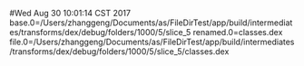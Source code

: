 #Wed Aug 30 10:01:14 CST 2017
base.0=/Users/zhanggeng/Documents/as/FileDirTest/app/build/intermediates/transforms/dex/debug/folders/1000/5/slice_5
renamed.0=classes.dex
file.0=/Users/zhanggeng/Documents/as/FileDirTest/app/build/intermediates/transforms/dex/debug/folders/1000/5/slice_5/classes.dex
